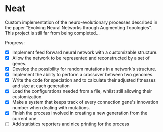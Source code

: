 # Neat
Custom implementation of the neuro-evolutionary processes described in the paper "Evolving Neural Networks through Augmenting Topologies".<br>
This project is still far from being completed...

Progress:
- [x] Implement feed forward neural network with a customizable structure.
- [x] Allow the network to be represented and reconstructed by a set of genes.
- [x] Develop the possibility for random mutations in a network's structure.
- [x] Implement the ability to perform a crossover between two genomes.
- [x] Write the code for speciation and to calculate their adjusted fitnesses and size at each generation
- [x] Load the configurations needed from a file, whilst still allowing their customization.
- [x] Make a system that keeps track of every connection gene's innovation number when dealing with mutations.
- [x] Finish the process involved in creating a new generation from the current one.
- [ ] Add statistics reporters and nice printing for the process
